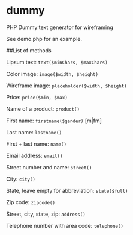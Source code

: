 dummy
=====

PHP Dummy text generator for wireframing

See demo.php for an example.

##List of methods

Lipsum text: `text($minChars, $maxChars)`

Color image: `image($width, $height)`

Wireframe image: `placeholder($width, $height)`

Price: `price($min, $max)`

Name of a product: `product()`

First name: `firstname($gender)` [m|fm]

Last name: `lastname()`

First + last name: `name()`

Email address: `email()`

Street number and name: `street()`

City: `city()`

State, leave empty for abbreviation: `state($full)`

Zip code: `zipcode()`

Street, city, state, zip: `address()`

Telephone number with area code: `telephone()`

